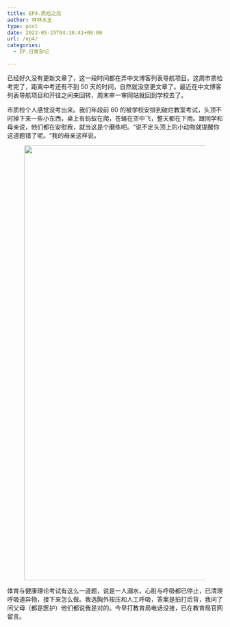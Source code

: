 ```yaml
---
title: EP4.质检之后
author: 林林水王
type: post
date: 2022-05-15T04:10:41+00:00
url: /ep4/
categories:
  - EP.日常杂记

---
```

已经好久没有更新文章了，这一段时间都在弄中文博客列表导航项目。这周市质检考完了，距离中考还有不到 50 天的时间，自然就没空更文章了。最近在中文博客列表导航项目和开往之间来回转，周末审一审网站就回到学校去了。

市质检个人感觉没考出来。我们年段前 60 的被学校安排到破烂教室考试，头顶不时掉下来一些小东西，桌上有蚂蚁在爬，苍蝇在空中飞，整天都在下雨。跟同学和母亲说，他们都在安慰我，就当这是个磨练吧。“说不定头顶上的小动物就提醒你这道题错了呢。“我的母亲这样说。<figure class="wp-block-image size-large">

<img loading="lazy" width="1024" height="1015" src="https://www.linlinzzo.top/wp-content/uploads/2022/05/v2-651408f66faccb612a2a06e69d81297c_r-1024x1015.jpg" alt="" class="wp-image-46" srcset="https://www.linlinzzo.top/wp-content/uploads/2022/05/v2-651408f66faccb612a2a06e69d81297c_r-1024x1015.jpg 1024w, https://www.linlinzzo.top/wp-content/uploads/2022/05/v2-651408f66faccb612a2a06e69d81297c_r-300x298.jpg 300w, https://www.linlinzzo.top/wp-content/uploads/2022/05/v2-651408f66faccb612a2a06e69d81297c_r-150x150.jpg 150w, https://www.linlinzzo.top/wp-content/uploads/2022/05/v2-651408f66faccb612a2a06e69d81297c_r-768x762.jpg 768w, https://www.linlinzzo.top/wp-content/uploads/2022/05/v2-651408f66faccb612a2a06e69d81297c_r.jpg 1080w" sizes="(max-width: 1024px) 100vw, 1024px" /> </figure> 

体育与健康理论考试有这么一道题，说是一人溺水，心脏与呼吸都已停止，已清理呼吸道异物，接下来怎么做。我选胸外按压和人工呼吸，答案是拍打后背，我问了问父母（都是医护）他们都说我是对的。今早打教育局电话没接，已在教育局官网留言。